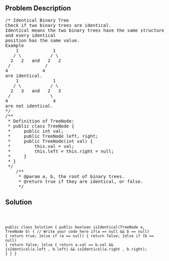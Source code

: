 <!--
<style>
  body { font-family: Arial, sans-serif; }
  .container { max-width: 100%; margin: 0 auto; padding: 10px; }
  .comment-block { max-width: 30%; background-color: #f9f9f9; padding: 10px; border-left: 5px solid #ccc; overflow-wrap: break-word; white-space: pre-wrap; }
  .code-block { background-color: #f4f4f4; padding: 10px; border: 1px solid #ddd; overflow-wrap: break-word; white-space: pre-wrap; }
</style>
-->

<div class='container'>
<h2>Problem Description</h2>
<div class='comment-block'>
<pre>
/* Identical Binary Tree
Check if two binary trees are identical.
Identical means the two binary trees have the same structure
and every identical
position has the same value.
Example
    1             1
   / \           / \
  2   2   and   2   2
 /             /
4             4
are identical.
    1             1
   / \           / \
  2   3   and   2   3
 /               \
4                 4
are not identical.
*/
/**
 * Definition of TreeNode:
 * public class TreeNode {
 *     public int val;
 *     public TreeNode left, right;
 *     public TreeNode(int val) {
 *         this.val = val;
 *         this.left = this.right = null;
 *     }
 * }
 */
    /**
     * @param a, b, the root of binary trees.
     * @return true if they are identical, or false.
     */
</pre>
</div>

<h2>Solution</h2>
<div class='code-block'>
<pre><code class='language-java'>

public class Solution {
    public boolean isIdentical(TreeNode a, TreeNode b) {
        // Write your code here
        if(a == null && b == null) {
            return true;
        }else if (a == null) {
            return false;
        }else if (b == null) {
            return false;
        }else {
            return a.val == b.val && isIdentical(a.left , b.left) && isIdentical(a.right , b.right);
        }
    }
}</code></pre>
</div>
</div>

